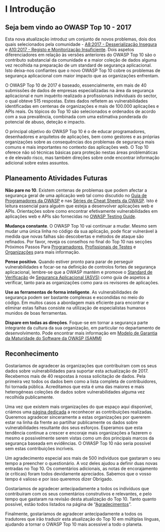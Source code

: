# I Introdução

## Seja bem vindo ao OWASP Top 10 - 2017

Esta nova atualização introduz um conjunto de novos problemas, dois dos quais
selecionados pela comunidade - [A8:2017 - Desserialização Insegura][0x051] e
[A10:2017 - Registo e Monitorização Insuficiente][0x052]. Dois aspetos
diferenciadores em relação às versões anteriores do OWASP Top 10 são o
contributo substancial da comunidade e a maior coleção de dados alguma vez
recolhida na preparação de um standard de segurança aplicacional. Isto deixa-nos
confiantes que o novo OWASP Top 10 cobre os problemas de segurança aplicacional
com maior impacto que as organizações enfrentam.

O OWASP Top 10 de 2017 é baseado, essencialmente, em mais de 40 submissões de
dados de empresas especializadas na área da segurança aplicacional e num
inquérito realizado a profissionais individuais do sector, o qual obteve 515
respostas. Estes dados refletem as vulnerabilidades identificadas em centenas de
organizações e mais de 100.000 aplicações e APIs reais. Os tópicos do Top 10 são
selecionados e ordenados de acordo com a sua prevalência, combinada com uma
estimativa ponderada do potencial de abuso, deteção e impacto.

O principal objetivo do OWASP Top 10 é o de educar programadores, desenhadores e
arquitetos de aplicações, bem como gestores e as próprias organizações sobre as
consequências dos problemas de segurança mais comuns e mais importantes no
contexto das aplicações web. O Top 10 oferece não só técnicas básicas para
proteção nestas áreas problemáticas e de elevado risco, mas também direções
sobre onde encontrar informação adicional sobre estes assuntos.

## Planeamento Atividades Futuras

**Não pare no 10**. Existem centenas de problemas que podem afectar a segurança
geral de uma aplicação web tal como discutido no [Guia de Programadores da
OWASP][0x053] e nas [Séries de Cheat Sheets da OWASP][0x054]. Isto é leitura
essencial para alguém que esteja a desenvolver aplicações web e APIs.
Orientações sobre como encontrar efetivamente vulnerabilidades em aplicações web
e APIs são fornecidas no [OWASP Testing Guide][0x055].

**Mudança constante**. O OWASP Top 10 vai continuar a mudar. Mesmo sem mudar uma
única linha no código da sua aplicação, pode ficar vulnerável à medida que novas
falhas são descobertas e métodos de ataque são refinados. Por favor, reveja os
conselhos no final do Top 10 nas secções Próximos Passos Para
[Programadores][0x056], [Profissionais de Testes][0x057] e [Organizações][0x058]
para mais informação.

**Pense positivo**. Quando estiver pronto para parar de perseguir
vulnerabilidades e focar-se na definição de controlos fortes de segurança
aplicacional, lembre-se que a OWASP mantém e promove o [Standard de
Verificação][0x059] de [Segurança Aplicacional (ASVS)][0x0510] como guia de
aspetos a verificar, tanto para as organizações como para os revisores de
aplicações.

**Use as ferramentas de forma inteligente**. As vulnerabilidades de segurança
podem ser bastante complexas e escondidas no meio do código. Em muitos casos a
abordagem mais eficiente para encontrar e eliminar estas falhas consiste na
utilização de especialistas humanos munidos de boas ferramentas.

**Dispare em todas as direções**. Foque-se em tornar a  segurança parte
integrante da cultura da sua organização, em particular no departamento de
desenvolvimento. Pode encontrar mais informação em [Modelo de Garantia da
Maturidade do Software da OWASP (SAMM)][0x0511]

## Reconhecimento

Gostaríamos de agradecer às organizações que contribuíram com os seus dados
sobre vulnerabilidades para suportar esta actualização de 2017. Recebemos mais
de 40 respostas à nossa solicitação de dados. Pela primeira vez todos os dados
bem como a lista completa de contribuidores, foi tornada pública. Acreditamos
que esta é uma das maiores e mais heterogéneas coleções de dados sobre
vulnerabilidades alguma vez recolhida publicamente.

Uma vez que existem mais organizações do que espaço aqui disponível, criámos uma
[página dedicada][0x0512] a reconhecer as contribuições realizadas. Queremos
agradecer sinceramente a estas organizações por quererem estar na linha da
frente ao partilhar publicamente os dados sobre vulnerabilidades resultante dos
seus esforços. Esperamos que esta tendência continue a crescer e encoraje mais
organizações a fazerem o mesmo e possivelmente serem vistas como um dos
principais marcos da segurança baseada em evidências. O OWASP Top 10 não seria
possível sem estas contribuições incríveis.

Um agradecimento especial aos mais de 500 indivíduos que gastaram o seu tempo a
preencher o questionário. A voz deles ajudou a definir duas novas entradas no
Top 10. Os comentários adicionais, as notas de encorajamento (e críticas) foram
todos devidamente apreciados. Sabemos que o vosso tempo é valioso e por isso
queremos dizer Obrigado.

Gostaríamos de agradecer antecipadamente a todos os indivíduos que contribuíram
com os seus comentários construtivos e relevantes, e pelo tempo que gastaram na
revisão desta atualização do Top 10. Tanto quanto possível, estão todos listados
na página de “[Agradecimentos][0x0512]”.

Finalmente, gostaríamos de agradecer antecipadamente a todos os tradutores que
irão traduzir esta atualização do Top 10 em múltiplas línguas, ajudando a tornar
o OWASP Top 10 mais acessível a todo o planeta.

[0x051]: ./0xa8-insecure-deserialization.md
[0x052]: ./0xaa-logging-detection-response.md
[0x053]: https://github.com/OWASP/DevGuide
[0x054]: https://cheatsheetseries.owasp.org/
[0x055]: https://owasp.org/www-project-web-security-testing-guide/
[0x056]: ./0xb0-next-devs.md
[0x057]: ./0xb1-next-testing.md
[0x058]: ./0xb2-next-org.md
[0x059]: https://owasp.org/www-project-application-security-verification-standard/
[0x0510]: https://owasp.org/www-project-application-security-verification-standard/
[0x0511]: https://owasp.org/www-project-samm/
[0x0512]: ./0xd1-data-contributors.md

